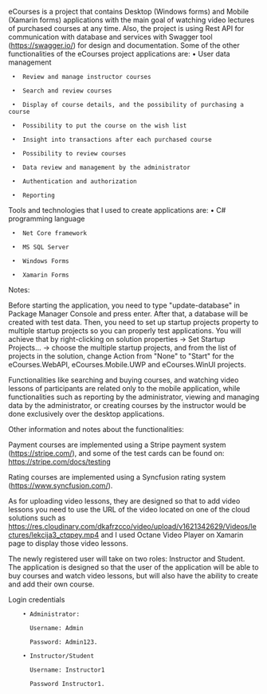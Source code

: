 
eCourses is a project that contains Desktop (Windows forms) and Mobile (Xamarin forms) applications with the main goal of watching video lectures of purchased courses at any time. Also, the project is using Rest API for communication with database and services with Swagger tool (https://swagger.io/) for design and documentation.
Some of the other functionalities of the eCourses project applications are:
     •	User data management

     •	Review and manage instructor courses

     •	Search and review courses

     •	Display of course details, and the possibility of purchasing a course

     •	Possibility to put the course on the wish list

     •	Insight into transactions after each purchased course

     •	Possibility to review courses

     •	Data review and management by the administrator

     •	Authentication and authorization

     •	Reporting
     
Tools and technologies that I used to create applications are:
     •	C# programming language

     •	Net Core framework

     •	MS SQL Server

     •	Windows Forms

     •	Xamarin Forms
     
Notes:

Before starting the application, you need to type "update-database" in Package Manager Console and press enter. After that, a database will be created with test data. Then, you need to set up startup projects property to multiple startup projects so you can properly test applications. You will achieve that by right-clicking on solution properties -> Set Startup Projects... -> choose the multiple startup projects, and from the list of projects in the solution, change Action from "None" to "Start" for the eCourses.WebAPI, eCourses.Mobile.UWP and eCourses.WinUI projects.

Functionalities like searching and buying courses, and watching video lessons of participants are related only to the mobile application, while functionalities such as reporting by the administrator, viewing and managing data by the administrator, or creating courses by the instructor would be done exclusively over the desktop applications.

Other information and notes about the functionalities:

Payment courses are implemented using a Stripe payment system (https://stripe.com/), and some of the test cards can be found on: https://stripe.com/docs/testing

Rating courses are implemented using a Syncfusion rating system (https://www.syncfusion.com/).

As for uploading video lessons, they are designed so that to add video lessons you need to use the URL of the video located on one of the cloud solutions such as https://res.cloudinary.com/dkafrzcco/video/upload/v1621342629/Videos/lectures/lekcija3_ctqpey.mp4 and I used Octane Video Player on Xamarin page to display those video lessons.

The newly registered user will take on two roles: Instructor and Student. The application is designed so that the user of the application will be able to buy courses and watch video lessons, but will also have the ability to create and add their own course.

Login credentials

        • Administrator:

          Username: Admin	

          Password: Admin123.

        • Instructor/Student

          Username: Instructor1
          
          Password Instructor1.
